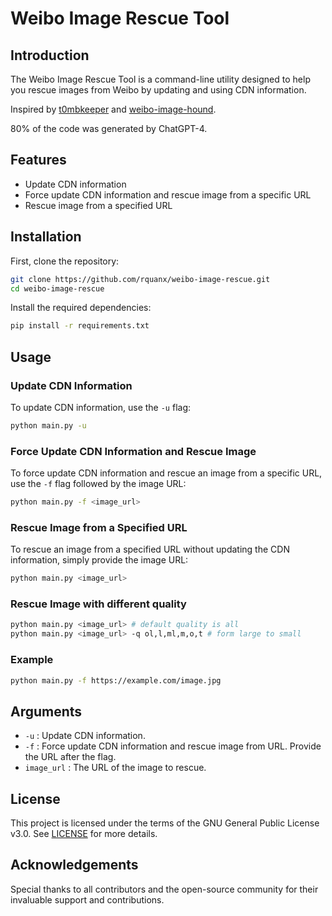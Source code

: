 
# Weibo Image Rescue Tool

## Introduction

The Weibo Image Rescue Tool is a command-line utility designed to help you rescue images from Weibo by updating and using CDN information.

Inspired by [t0mbkeeper](https://weibo.com/6827625527/Ong3JyBf4) and [weibo-image-hound](https://github.com/zry98/weibo-image-hound/tree/main).

80% of the code was generated by ChatGPT-4.

## Features

- Update CDN information
- Force update CDN information and rescue image from a specific URL
- Rescue image from a specified URL

## Installation

First, clone the repository:

```bash
git clone https://github.com/rquanx/weibo-image-rescue.git
cd weibo-image-rescue
```

Install the required dependencies:

```bash
pip install -r requirements.txt
```

## Usage

### Update CDN Information

To update CDN information, use the `-u` flag:

```bash
python main.py -u
```

### Force Update CDN Information and Rescue Image

To force update CDN information and rescue an image from a specific URL, use the `-f` flag followed by the image URL:

```bash
python main.py -f <image_url>
```

### Rescue Image from a Specified URL

To rescue an image from a specified URL without updating the CDN information, simply provide the image URL:

```bash
python main.py <image_url>
```

### Rescue Image with different quality

```bash
python main.py <image_url> # default quality is all
python main.py <image_url> -q ol,l,ml,m,o,t # form large to small
```

### Example

```bash
python main.py -f https://example.com/image.jpg
```

## Arguments

- `-u` : Update CDN information.
- `-f` : Force update CDN information and rescue image from URL. Provide the URL after the flag.
- `image_url` : The URL of the image to rescue.

## License

This project is licensed under the terms of the GNU General Public License v3.0. See [LICENSE](LICENSE) for more details.

## Acknowledgements

Special thanks to all contributors and the open-source community for their invaluable support and contributions.
